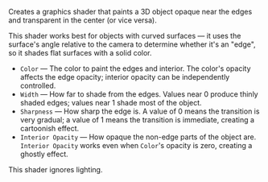 Creates a graphics shader that paints a 3D object opaque near the edges and transparent in the center (or vice versa).

This shader works best for objects with curved surfaces — it uses the surface's angle relative to the camera to determine whether it's an "edge", so it shades flat surfaces with a solid color.

   - `Color` — The color to paint the edges and interior. The color's opacity affects the edge opacity; interior opacity can be independently controlled.
   - `Width` — How far to shade from the edges. Values near 0 produce thinly shaded edges; values near 1 shade most of the object.
   - `Sharpness` — How sharp the edge is. A value of 0 means the transition is very gradual; a value of 1 means the transition is immediate, creating a cartoonish effect.
   - `Interior Opacity` — How opaque the non-edge parts of the object are. `Interior Opacity` works even when `Color`'s opacity is zero, creating a ghostly effect.

This shader ignores lighting.
